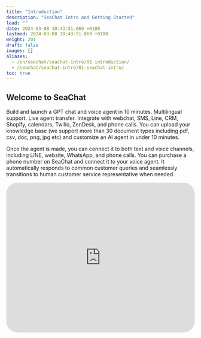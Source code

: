 ```yaml
---
title: "Introduction"
description: "SeaChat Intro and Getting Started"
lead: ""
date: 2024-03-08 10:43:51.069 +0100
lastmod: 2024-03-08 10:43:51.069 +0100
weight: 201
draft: false
images: []
aliases:
  - /en/seachat/seachat-intro/01-introduction/
  - /seachat/seachat-intro/01-seachat-intro/
toc: true
---
```


## Welcome to SeaChat

Build and launch a GPT chat and voice agent in 10 minutes. Multilingual support. Live agent transfer. Integrate with webchat, SMS, Line, CRM, Shopify, calendars, Twilio, ZenDesk, and phone calls. You can upload your knowledge base (we support more than 30 document types including pdf, csv, doc, png, jpg etc) and customize an AI agent in under 10 minutes.

Once the agent is made, you can connect it to both text and voice channels, including LINE, website, WhatsApp, and phone calls. You can purchase a phone number on SeaChat and connect it to your voice agent. It automatically responds to common customer queries and seamlessly transitions to human customer service representative when needed.

<iframe width="100%" height="400" src="https://www.youtube.com/embed/?listType=playlist&list=PL8K7_LTqly44LeOocjDOpXH0svonxa0T0&index=1" title="YouTube video player" frameborder="0" allow="accelerometer; autoplay; clipboard-write; encrypted-media; gyroscope; picture-in-picture" allowfullscreen style="border-radius: 30px;"></iframe>
